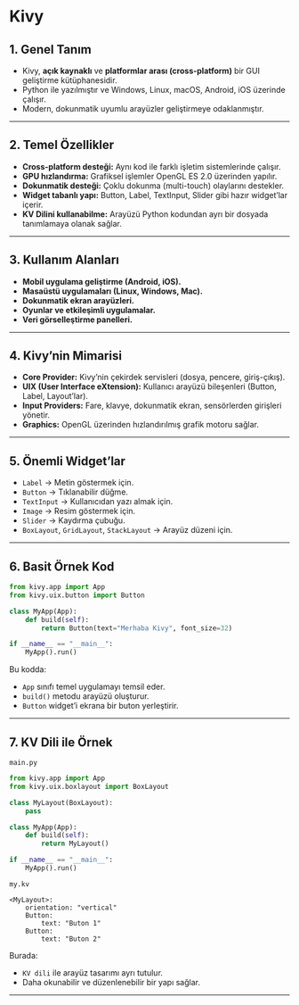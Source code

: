 #  Kivy

## 1. Genel Tanım

* Kivy, **açık kaynaklı** ve **platformlar arası (cross-platform)** bir GUI geliştirme kütüphanesidir.
* Python ile yazılmıştır ve Windows, Linux, macOS, Android, iOS üzerinde çalışır.
* Modern, dokunmatik uyumlu arayüzler geliştirmeye odaklanmıştır.

---

## 2. Temel Özellikler

* **Cross-platform desteği:** Aynı kod ile farklı işletim sistemlerinde çalışır.
* **GPU hızlandırma:** Grafiksel işlemler OpenGL ES 2.0 üzerinden yapılır.
* **Dokunmatik desteği:** Çoklu dokunma (multi-touch) olaylarını destekler.
* **Widget tabanlı yapı:** Button, Label, TextInput, Slider gibi hazır widget’lar içerir.
* **KV Dilini kullanabilme:** Arayüzü Python kodundan ayrı bir dosyada tanımlamaya olanak sağlar.

---

## 3. Kullanım Alanları

* **Mobil uygulama geliştirme (Android, iOS).**
* **Masaüstü uygulamaları (Linux, Windows, Mac).**
* **Dokunmatik ekran arayüzleri.**
* **Oyunlar ve etkileşimli uygulamalar.**
* **Veri görselleştirme panelleri.**

---

## 4. Kivy’nin Mimarisi

* **Core Provider:** Kivy’nin çekirdek servisleri (dosya, pencere, giriş-çıkış).
* **UIX (User Interface eXtension):** Kullanıcı arayüzü bileşenleri (Button, Label, Layout’lar).
* **Input Providers:** Fare, klavye, dokunmatik ekran, sensörlerden girişleri yönetir.
* **Graphics:** OpenGL üzerinden hızlandırılmış grafik motoru sağlar.

---

## 5. Önemli Widget’lar

* `Label` → Metin göstermek için.
* `Button` → Tıklanabilir düğme.
* `TextInput` → Kullanıcıdan yazı almak için.
* `Image` → Resim göstermek için.
* `Slider` → Kaydırma çubuğu.
* `BoxLayout`, `GridLayout`, `StackLayout` → Arayüz düzeni için.

---

## 6. Basit Örnek Kod

```python
from kivy.app import App
from kivy.uix.button import Button

class MyApp(App):
    def build(self):
        return Button(text="Merhaba Kivy", font_size=32)

if __name__ == "__main__":
    MyApp().run()
```

Bu kodda:

* `App` sınıfı temel uygulamayı temsil eder.
* `build()` metodu arayüzü oluşturur.
* `Button` widget’i ekrana bir buton yerleştirir.

---

## 7. KV Dili ile Örnek

`main.py`

```python
from kivy.app import App
from kivy.uix.boxlayout import BoxLayout

class MyLayout(BoxLayout):
    pass

class MyApp(App):
    def build(self):
        return MyLayout()

if __name__ == "__main__":
    MyApp().run()
```

`my.kv`

```kv
<MyLayout>:
    orientation: "vertical"
    Button:
        text: "Buton 1"
    Button:
        text: "Buton 2"
```

Burada:

* `KV dili` ile arayüz tasarımı ayrı tutulur.
* Daha okunabilir ve düzenlenebilir bir yapı sağlar.

---
